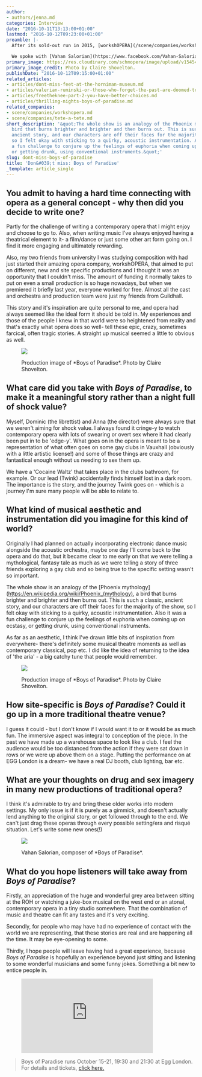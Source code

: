 ```yaml
---
author:
- authors/jenna.md
categories: Interview
date: "2016-10-11T13:13:00+01:00"
lastmod: "2016-10-12T09:23:00+01:00"
preamble: |-
  After its sold-out run in 2015, [workshOPERA](/scene/companies/workshopera/) and [Tête à Tête](/scene/people/tete-a-tete/) are bringing back [*Boys of Paradise*](http://www.tete-a-tete.org.uk/boys-paradise-2016/), October 15-21 at [EGG London](http://www.egglondon.co.uk/). The "genre-breaking" opera by composer Vahan Salorian and librettist Dominic Kimberlin is a real life-inspired story of three friends - Twink, Cub, and Fag Hag - and their debaucherous, erotic, drug-fueled night out at London's hottest gay club, Paradaezia. The best part: audiences are immersed and involved with the story and characters.

  We spoke with [Vahan Salorian](https://www.facebook.com/Vahan-Salorian-119761564765457/) about the unique history of *Boys of Paradise*, from his drawing upon the Pheonix mythology, to writing his "Cocaine Waltz."
primary_image: https://res.cloudinary.com/schmopera/image/upload/v1545409169/media/webhook-uploads/1476188401486/2016-10-11---Boys-Square.jpg.jpg
primary_image_credit: Photo by Claire Shovelton.
publishDate: "2016-10-12T09:15:00+01:00"
related_articles:
- articles/dont-miss-feet-at-the-horniman-museum.md
- articles/valerian-ruminski-or-those-who-forget-the-past-are-doomed-to-repeat-it.md
- articles/freetheknee-part-2-you-have-better-choices.md
- articles/thrilling-nights-boys-of-paradise.md
related_companies:
- scene/companies/workshopera.md
- scene/companies/tete-a-tete.md
short_description: '&quot;The whole show is an analogy of the Phoenix mythology, a
  bird that burns brighter and brighter and then burns out. This is such a classic,
  ancient story, and our characters are off their faces for the majority of the show,
  so I felt okay with sticking to a quirky, acoustic instrumentation. Also it was
  a fun challenge to conjure up the feelings of euphoria when coming up on ecstasy,
  or getting drunk, using conventional instruments.&quot;'
slug: dont-miss-boys-of-paradise
title: 'Don&#039;t miss: Boys of Paradise'
_template: article_single
---
```


## You admit to having a hard time connecting with opera as a general concept - why then did you decide to write one?

Partly for the challenge of writing a contemporary opera that I might enjoy and choose to go to. Also, when writing music I've always enjoyed having a theatrical element to it- a film/dance or just some other art form going on. I find it more engaging and ultimately rewarding. 

Also, my two friends from university I was studying composition with had just started their amazing opera company, workshOPERA, that aimed to put on different, new and site specific productions and I thought it was an opportunity that I couldn't miss. The amount of funding it normally takes to put on even a small production is so huge nowadays, but when we premiered it briefly last year, everyone worked for free. Almost all the cast and orchestra and production team were just my friends from Guildhall.

This story and it's inspiration are quite personal to me, and opera had always seemed like the ideal form it should be told in. My experiences and those of the people I knew in that world were so heightened from reality and that's exactly what opera does so well- tell these epic, crazy, sometimes farcical, often tragic stories. A straight up musical seemed a little to obvious as well.

<figure data-type="image">

![](https://res.cloudinary.com/schmopera/image/upload/v1545409169/media/webhook-uploads/1476188973664/2016-10-11---Boys.jpg.jpg)

<figcaption>Production image of *Boys of Paradise*. Photo by Claire Shovelton.</figcaption>
</figure>

## What care did you take with *Boys of Paradise*, to make it a meaningful story rather than a night full of shock value?

Myself, Dominic (the librettist) and Anna (the director) were always sure that we weren't aiming for shock value. I always found it cringe-y to watch contemporary opera with lots of swearing or overt sex where it had clearly been put in to be 'edge-y'. What goes on in the opera is meant to be a representation of what often goes on some gay clubs in Vauxhall (obviously with a little artistic license!) and some of those things are crazy and fantastical enough without us needing to sex them up. 

We have a 'Cocaine Waltz' that takes place in the clubs bathroom, for example. Or our lead (Twink) accidentally finds himself lost in a dark room. The importance is the story, and the journey Twink goes on - which is a journey I'm sure many people will be able to relate to.

## What kind of musical aesthetic and instrumentation did you imagine for this kind of world?

Originally I had planned on actually incorporating electronic dance music alongside the acoustic orchestra, maybe one day I'll come back to the opera and do that, but it became clear to me early on that we were telling a mythological, fantasy tale as much as we were telling a story of three friends exploring a gay club and so being true to the specific setting wasn't so important. 

The whole show is an analogy of the [Phoenix mythology](https://en.wikipedia.org/wiki/Phoenix_(mythology), a bird that burns brighter and brighter and then burns out. This is such a classic, ancient story, and our characters are off their faces for the majority of the show, so I felt okay with sticking to a quirky, acoustic instrumentation. Also it was a fun challenge to conjure up the feelings of euphoria when coming up on ecstasy, or getting drunk, using conventional instruments. 

As far as an aesthetic, I think I've drawn little bits of inspiration from everywhere- there's definitely some musical theatre moments as well as contemporary classical, pop etc. I did like the idea of returning to the idea of 'the aria' - a big catchy tune that people would remember.

<figure data-type="image">

![](https://res.cloudinary.com/schmopera/image/upload/v1545409169/media/webhook-uploads/1476188928417/2016-10-11---Boys-2.jpg.jpg)

<figcaption>Production image of *Boys of Paradise*. Photo by Claire Shovelton.</figcaption>
</figure>

## How site-specific is *Boys of Paradise*? Could it go up in a more traditional theatre venue?

I guess it could - but I don't know if I would want it to or it would be as much fun. The immersive aspect was integral to conception of the piece. In the past we have made up a warehouse space to look like a club. I feel the audience would be too distanced from the action if they were sat down in rows or we were up above them on a stage. Putting the performance on at EGG London is a dream- we have a real DJ booth, club lighting, bar etc.

## What are your thoughts on drug and sex imagery in many new productions of traditional opera?

I think it's admirable to try and bring these older works into modern settings. My only issue is if it is purely as a gimmick, and doesn't actually lend anything to the original story, or get followed through to the end. We can't just drag these operas through every possible setting/era and risqué situation. Let's write some new ones(!)

<figure data-type="image">

![](https://res.cloudinary.com/schmopera/image/upload/v1545409169/media/webhook-uploads/1476188906530/2016-10-11---Vahan-Salorian.jpg.jpg)

<figcaption>Vahan Salorian, composer of *Boys of Paradise*.</figcaption>
</figure>

## What do you hope listeners will take away from *Boys of Paradise*?  

Firstly, an appreciation of the huge and wonderful grey area between sitting at the ROH or watching a juke-box musical on the west end or an atonal, contemporary opera in a tiny studio somewhere. That the combination of music and theatre can fit any tastes and it's very exciting.

Secondly, for people who may have had no experience of contact with the world we are representing, that these stories are real and are happening all the time. It may be eye-opening to some.

Thirdly, I hope people will leave having had a great experience, because *Boys of Paradise* is hopefully an experience beyond just sitting and listening to some wonderful musicians and some funny jokes. Something a bit new to entice people in.

<figure data-type="video">
<iframe width="350" height="197" src="https://www.youtube.com/embed/KZOOyEw7rBg" frameborder="0" allowfullscreen></iframe>
</figure>

>Boys of Paradise runs October 15-21, 19:30 and 21:30 at Egg London. For details and tickets, [click here.](http://www.tete-a-tete.org.uk/boys-paradise-2016/)
